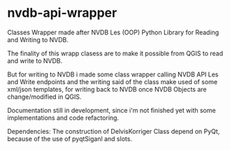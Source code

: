 # nvdb-api-wrapper
Classes Wrapper made after NVDB Les (OOP) Python Library for Reading and Writing to NVDB.

The finality of this wrapp clasess are to make it possible from QGIS to read and write to NVDB.

But for writing to NVDB i made some class wrapper calling NVDB API Les and Write endpoints and the writing said of the class make used of some xml/json templates, for writing back to NVDB once NVDB Objects are change/modified in QGIS.

Documentation still in development, since i'm not finished yet with some implementations and code refactoring.


Dependencies: The construction of DelvisKorriger Class depend on PyQt, because of the use of pyqtSiganl and slots.
